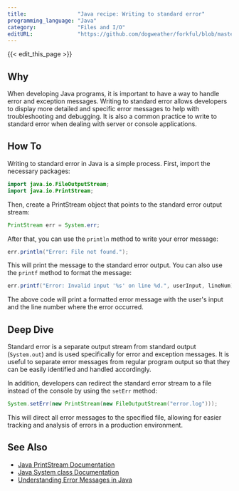 ```yaml
---
title:                "Java recipe: Writing to standard error"
programming_language: "Java"
category:             "Files and I/O"
editURL:              "https://github.com/dogweather/forkful/blob/master/content/en/java/writing-to-standard-error.md"
---
```


{{< edit_this_page >}}

## Why

When developing Java programs, it is important to have a way to handle error and exception messages. Writing to standard error allows developers to display more detailed and specific error messages to help with troubleshooting and debugging. It is also a common practice to write to standard error when dealing with server or console applications.

## How To

Writing to standard error in Java is a simple process. First, import the necessary packages:

```Java
import java.io.FileOutputStream;
import java.io.PrintStream;
```

Then, create a PrintStream object that points to the standard error output stream:

```Java
PrintStream err = System.err;
```

After that, you can use the `println` method to write your error message:

```Java
err.println("Error: File not found.");
```

This will print the message to the standard error output. You can also use the `printf` method to format the message:

```Java
err.printf("Error: Invalid input '%s' on line %d.", userInput, lineNum);
```

The above code will print a formatted error message with the user's input and the line number where the error occurred.

## Deep Dive

Standard error is a separate output stream from standard output (`System.out`) and is used specifically for error and exception messages. It is useful to separate error messages from regular program output so that they can be easily identified and handled accordingly.

In addition, developers can redirect the standard error stream to a file instead of the console by using the `setErr` method:

```Java
System.setErr(new PrintStream(new FileOutputStream("error.log")));
```

This will direct all error messages to the specified file, allowing for easier tracking and analysis of errors in a production environment.

## See Also
- [Java PrintStream Documentation](https://docs.oracle.com/javase/7/docs/api/java/io/PrintStream.html)
- [Java System class Documentation](https://docs.oracle.com/javase/7/docs/api/java/lang/System.html)
- [Understanding Error Messages in Java](https://www.baeldung.com/java-error-messages)
